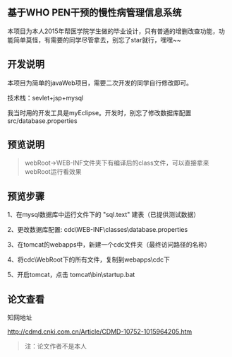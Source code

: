 ## 基于WHO PEN干预的慢性病管理信息系统
 本项目为本人2015年帮医学院学生做的毕业设计，只有普通的增删改查功能，功能简单莫怪，有需要的同学尽管拿去，别忘了star就行，嘿嘿~~

 
## 开发说明
本项目为简单的javaWeb项目，需要二次开发的同学自行修改即可。

技术栈：sevlet+jsp+mysql

我当时用的开发工具是myEclipse。开发时，别忘了修改数据库配置src/database.properties

## 预览说明
>webRoot->WEB-INF文件夹下有编译后的class文件，可以直接拿来webRoot运行看效果

## 预览步骤

1、在mysql数据库中运行文件下的 "sql.text" 建表（已提供测试数据）

2、更改数据库配置: cdc\WEB-INF\classes\database.properties

3、在tomcat的webapps中，新建一个cdc文件夹（最终访问路径的名称）

4、将cdc\WebRoot下的所有文件，复制到webapps\cdc下

5、开启tomcat，点击 tomcat\bin\startup.bat

## 论文查看

知网地址

http://cdmd.cnki.com.cn/Article/CDMD-10752-1015964205.htm

>注：论文作者不是本人

